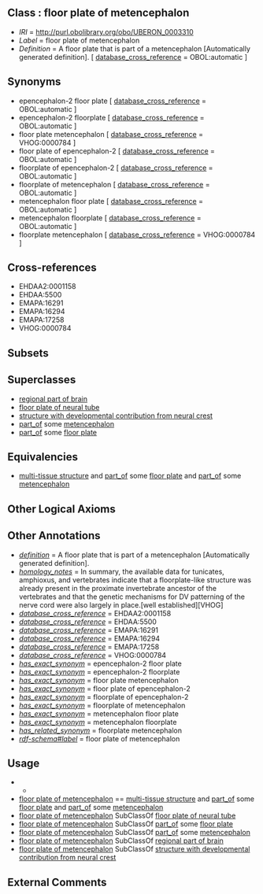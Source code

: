 
## Class : floor plate of metencephalon

 * *IRI* = http://purl.obolibrary.org/obo/UBERON_0003310
 * *Label* = floor plate of metencephalon
 * *Definition* = A floor plate that is part of a metencephalon [Automatically generated definition]. [ [database_cross_reference](../../ef/oboInOwl#hasDbXref.md) = OBOL:automatic ]

## Synonyms

 * epencephalon-2 floor plate [ [database_cross_reference](../../ef/oboInOwl#hasDbXref.md) = OBOL:automatic ]
 * epencephalon-2 floorplate [ [database_cross_reference](../../ef/oboInOwl#hasDbXref.md) = OBOL:automatic ]
 * floor plate metencephalon [ [database_cross_reference](../../ef/oboInOwl#hasDbXref.md) = VHOG:0000784 ]
 * floor plate of epencephalon-2 [ [database_cross_reference](../../ef/oboInOwl#hasDbXref.md) = OBOL:automatic ]
 * floorplate of epencephalon-2 [ [database_cross_reference](../../ef/oboInOwl#hasDbXref.md) = OBOL:automatic ]
 * floorplate of metencephalon [ [database_cross_reference](../../ef/oboInOwl#hasDbXref.md) = OBOL:automatic ]
 * metencephalon floor plate [ [database_cross_reference](../../ef/oboInOwl#hasDbXref.md) = OBOL:automatic ]
 * metencephalon floorplate [ [database_cross_reference](../../ef/oboInOwl#hasDbXref.md) = OBOL:automatic ]
 * floorplate metencephalon [ [database_cross_reference](../../ef/oboInOwl#hasDbXref.md) = VHOG:0000784 ]

## Cross-references

 * EHDAA2:0001158
 * EHDAA:5500
 * EMAPA:16291
 * EMAPA:16294
 * EMAPA:17258
 * VHOG:0000784

## Subsets


## Superclasses

 * [regional part of brain](../../UBERON/16/UBERON_0002616.md)
 * [floor plate of neural tube](../../UBERON/06/UBERON_0003306.md)
 * [structure with developmental contribution from neural crest](../../UBERON/14/UBERON_0010314.md)
 * [part_of](../../BFO/50/BFO_0000050.md) some [metencephalon](../../UBERON/95/UBERON_0001895.md)
 * [part_of](../../BFO/50/BFO_0000050.md) some [floor plate](../../UBERON/79/UBERON_0003079.md)

## Equivalencies

 * [multi-tissue structure](../../UBERON/81/UBERON_0000481.md) and [part_of](../../BFO/50/BFO_0000050.md) some [floor plate](../../UBERON/79/UBERON_0003079.md) and [part_of](../../BFO/50/BFO_0000050.md) some [metencephalon](../../UBERON/95/UBERON_0001895.md)

## Other Logical Axioms


## Other Annotations

 * *[definition](../../IAO/15/IAO_0000115.md)* = A floor plate that is part of a metencephalon [Automatically generated definition].
 * *[homology_notes](../../UBPROP/03/UBPROP_0000003.md)* = In summary, the available data for tunicates, amphioxus, and vertebrates indicate that a floorplate-like structure was already present in the proximate invertebrate ancestor of the vertebrates and that the genetic mechanisms for DV patterning of the nerve cord were also largely in place.[well established][VHOG]
 * *[database_cross_reference](../../ef/oboInOwl#hasDbXref.md)* = EHDAA2:0001158
 * *[database_cross_reference](../../ef/oboInOwl#hasDbXref.md)* = EHDAA:5500
 * *[database_cross_reference](../../ef/oboInOwl#hasDbXref.md)* = EMAPA:16291
 * *[database_cross_reference](../../ef/oboInOwl#hasDbXref.md)* = EMAPA:16294
 * *[database_cross_reference](../../ef/oboInOwl#hasDbXref.md)* = EMAPA:17258
 * *[database_cross_reference](../../ef/oboInOwl#hasDbXref.md)* = VHOG:0000784
 * *[has_exact_synonym](../../ym/oboInOwl#hasExactSynonym.md)* = epencephalon-2 floor plate
 * *[has_exact_synonym](../../ym/oboInOwl#hasExactSynonym.md)* = epencephalon-2 floorplate
 * *[has_exact_synonym](../../ym/oboInOwl#hasExactSynonym.md)* = floor plate metencephalon
 * *[has_exact_synonym](../../ym/oboInOwl#hasExactSynonym.md)* = floor plate of epencephalon-2
 * *[has_exact_synonym](../../ym/oboInOwl#hasExactSynonym.md)* = floorplate of epencephalon-2
 * *[has_exact_synonym](../../ym/oboInOwl#hasExactSynonym.md)* = floorplate of metencephalon
 * *[has_exact_synonym](../../ym/oboInOwl#hasExactSynonym.md)* = metencephalon floor plate
 * *[has_exact_synonym](../../ym/oboInOwl#hasExactSynonym.md)* = metencephalon floorplate
 * *[has_related_synonym](../../ym/oboInOwl#hasRelatedSynonym.md)* = floorplate metencephalon
 * *[rdf-schema#label](../../el/rdf-schema#label.md)* = floor plate of metencephalon

## Usage

 * -
 * [floor plate of metencephalon](../../UBERON/10/UBERON_0003310.md) == [multi-tissue structure](../../UBERON/81/UBERON_0000481.md) and [part_of](../../BFO/50/BFO_0000050.md) some [floor plate](../../UBERON/79/UBERON_0003079.md) and [part_of](../../BFO/50/BFO_0000050.md) some [metencephalon](../../UBERON/95/UBERON_0001895.md)
 * [floor plate of metencephalon](../../UBERON/10/UBERON_0003310.md) SubClassOf [floor plate of neural tube](../../UBERON/06/UBERON_0003306.md)
 * [floor plate of metencephalon](../../UBERON/10/UBERON_0003310.md) SubClassOf [part_of](../../BFO/50/BFO_0000050.md) some [floor plate](../../UBERON/79/UBERON_0003079.md)
 * [floor plate of metencephalon](../../UBERON/10/UBERON_0003310.md) SubClassOf [part_of](../../BFO/50/BFO_0000050.md) some [metencephalon](../../UBERON/95/UBERON_0001895.md)
 * [floor plate of metencephalon](../../UBERON/10/UBERON_0003310.md) SubClassOf [regional part of brain](../../UBERON/16/UBERON_0002616.md)
 * [floor plate of metencephalon](../../UBERON/10/UBERON_0003310.md) SubClassOf [structure with developmental contribution from neural crest](../../UBERON/14/UBERON_0010314.md)

## External Comments

